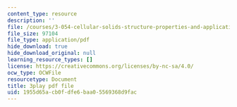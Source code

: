 ```yaml
---
content_type: resource
description: ''
file: /courses/3-054-cellular-solids-structure-properties-and-applications-spring-2015/1955d65acb0fdfe6baa05569368d9fac_UgKnOuaY1G8.pdf
file_size: 97104
file_type: application/pdf
hide_download: true
hide_download_original: null
learning_resource_types: []
license: https://creativecommons.org/licenses/by-nc-sa/4.0/
ocw_type: OCWFile
resourcetype: Document
title: 3play pdf file
uid: 1955d65a-cb0f-dfe6-baa0-5569368d9fac
---
```

